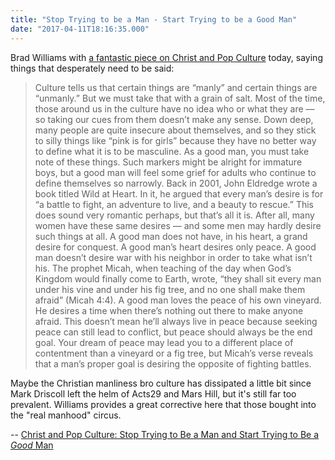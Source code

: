 ```yaml
---
title: "Stop Trying to be a Man - Start Trying to be a Good Man"
date: "2017-04-11T18:16:35.000"
---
```


Brad Williams with [a fantastic piece on Christ and Pop Culture](https://christandpopculture.com/stop-trying-man-start-trying-good-man/) today, saying things that desperately need to be said:

> Culture tells us that certain things are “manly” and certain things are “unmanly.” But we must take that with a grain of salt. Most of the time, those around us in the culture have no idea who or what they are — so taking our cues from them doesn’t make any sense. Down deep, many people are quite insecure about themselves, and so they stick to silly things like “pink is for girls” because they have no better way to define what it is to be masculine. As a good man, you must take note of these things. Such markers might be alright for immature boys, but a good man will feel some grief for adults who continue to define themselves so narrowly. Back in 2001, John Eldredge wrote a book titled Wild at Heart. In it, he argued that every man’s desire is for “a battle to fight, an adventure to live, and a beauty to rescue.” This does sound very romantic perhaps, but that’s all it is. After all, many women have these same desires — and some men may hardly desire such things at all. A good man does not have, in his heart, a grand desire for conquest. A good man’s heart desires only peace. A good man doesn’t desire war with his neighbor in order to take what isn’t his. The prophet Micah, when teaching of the day when God’s Kingdom would finally come to Earth, wrote, “they shall sit every man under his vine and under his fig tree, and no one shall make them afraid” (Micah 4:4). A good man loves the peace of his own vineyard. He desires a time when there’s nothing out there to make anyone afraid. This doesn’t mean he’ll always live in peace because seeking peace can still lead to conflict, but peace should always be the end goal. Your dream of peace may lead you to a different place of contentment than a vineyard or a fig tree, but Micah’s verse reveals that a man’s proper goal is desiring the opposite of fighting battles.

Maybe the Christian manliness bro culture has dissipated a little bit since Mark Driscoll left the helm of Acts29 and Mars Hill, but it's still far too prevalent. Williams provides a great corrective here that those bought into the "real manhood" circus.

\-- [Christ and Pop Culture: Stop Trying to Be a Man and Start Trying to Be a _Good_ Man](https://christandpopculture.com/stop-trying-man-start-trying-good-man/)
